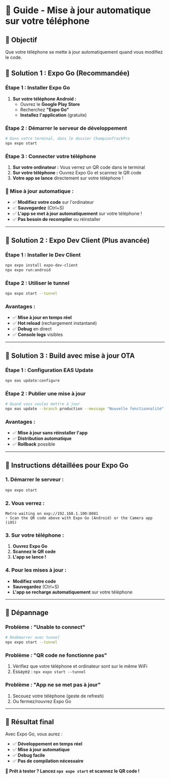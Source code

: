 # 🔄 Guide - Mise à jour automatique sur votre téléphone

## 🎯 Objectif
Que votre téléphone se mette à jour automatiquement quand vous modifiez le code.

## 🚀 Solution 1 : Expo Go (Recommandée)

### **Étape 1 : Installer Expo Go**
1. **Sur votre téléphone Android :**
   - Ouvrez le **Google Play Store**
   - Recherchez **"Expo Go"**
   - **Installez l'application** (gratuite)

### **Étape 2 : Démarrer le serveur de développement**
```bash
# Dans votre terminal, dans le dossier ChampionTrackPro
npx expo start
```

### **Étape 3 : Connecter votre téléphone**
1. **Sur votre ordinateur :** Vous verrez un QR code dans le terminal
2. **Sur votre téléphone :** Ouvrez Expo Go et scannez le QR code
3. **Votre app se lance** directement sur votre téléphone !

### **🔄 Mise à jour automatique :**
- ✅ **Modifiez votre code** sur l'ordinateur
- ✅ **Sauvegardez** (Ctrl+S)
- ✅ **L'app se met à jour automatiquement** sur votre téléphone !
- ✅ **Pas besoin de recompiler** ou réinstaller

---

## 🚀 Solution 2 : Expo Dev Client (Plus avancée)

### **Étape 1 : Installer le Dev Client**
```bash
npx expo install expo-dev-client
npx expo run:android
```

### **Étape 2 : Utiliser le tunnel**
```bash
npx expo start --tunnel
```

### **Avantages :**
- ✅ **Mise à jour en temps réel**
- ✅ **Hot reload** (rechargement instantané)
- ✅ **Debug** en direct
- ✅ **Console logs** visibles

---

## 🚀 Solution 3 : Build avec mise à jour OTA

### **Étape 1 : Configuration EAS Update**
```bash
npx eas update:configure
```

### **Étape 2 : Publier une mise à jour**
```bash
# Quand vous voulez mettre à jour
npx eas update --branch production --message "Nouvelle fonctionnalité"
```

### **Avantages :**
- ✅ **Mise à jour sans réinstaller l'app**
- ✅ **Distribution automatique**
- ✅ **Rollback** possible

---

## 📱 Instructions détaillées pour Expo Go

### **1. Démarrer le serveur :**
```bash
npx expo start
```

### **2. Vous verrez :**
```
Metro waiting on exp://192.168.1.100:8081
› Scan the QR code above with Expo Go (Android) or the Camera app (iOS)
```

### **3. Sur votre téléphone :**
1. **Ouvrez Expo Go**
2. **Scannez le QR code**
3. **L'app se lance !**

### **4. Pour les mises à jour :**
- **Modifiez votre code**
- **Sauvegardez** (Ctrl+S)
- **L'app se recharge automatiquement** sur votre téléphone

---

## 🔧 Dépannage

### **Problème : "Unable to connect"**
```bash
# Redémarrer avec tunnel
npx expo start --tunnel
```

### **Problème : "QR code ne fonctionne pas"**
1. Vérifiez que votre téléphone et ordinateur sont sur le même WiFi
2. Essayez : `npx expo start --tunnel`

### **Problème : "App ne se met pas à jour"**
1. Secouez votre téléphone (geste de refresh)
2. Ou fermez/rouvrez Expo Go

---

## 🎉 Résultat final

Avec Expo Go, vous aurez :
- ✅ **Développement en temps réel**
- ✅ **Mise à jour automatique**
- ✅ **Debug facile**
- ✅ **Pas de compilation nécessaire**

**🚀 Prêt à tester ? Lancez `npx expo start` et scannez le QR code !**

